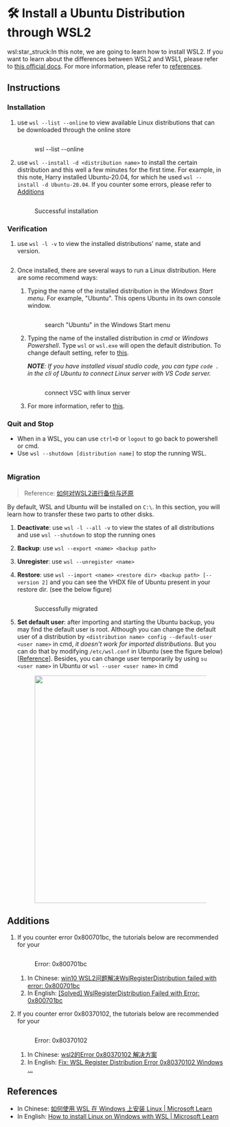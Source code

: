 # 🛠️ Install a Ubuntu Distribution through WSL2

wsl:star\_struck:In this note, we are going to learn how to install WSL2. If you want to learn about the differences between WSL2 and WSL1, please refer to [this official docs](https://learn.microsoft.com/zh-cn/windows/wsl/compare-versions?source=recommendations). For more information, please refer to [references](install-a-ubuntu-distribution-through-wsl2.md#references).

## Instructions

### Installation

1.  use `wsl --list --online` to view available Linux distributions that can be downloaded through the online store

    <figure><img src="../.gitbook/assets/wsl-list.png" alt=""><figcaption><p>wsl --list --online</p></figcaption></figure>
2.  use `wsl --install -d <distribution name>` to install the certain distribution and this well a few minutes for the first time. For example, in this note, Harry installed Ubuntu-20.04, for which he used `wsl --install -d Ubuntu-20.04`. If you counter some errors, please refer to [Additions](install-a-ubuntu-distribution-through-wsl2.md#additions)

    <figure><img src="../.gitbook/assets/install wsl.png" alt=""><figcaption><p>Successful installation</p></figcaption></figure>

### Verification

1.  use `wsl -l -v` to view the installed distributions' name, state and version.

    <figure><img src="../.gitbook/assets/wsl -l -v.png" alt=""><figcaption></figcaption></figure>
2. Once installed, there are several ways to run a Linux distribution. Here are some recommend ways:
   1.  Typing the name of the installed distribution in the _Windows Start menu_. For example, "Ubuntu".  This opens Ubuntu in its own console window.

       <figure><img src="../.gitbook/assets/start menu.png" alt=""><figcaption><p>search "Ubuntu" in the Windows Start menu</p></figcaption></figure>
   2.  Typing the name of the installed distribution in _cmd_ or _Windows Powershell_. Type `wsl` or `wsl.exe` will open the default distribution. To change default setting, refer to [this](https://learn.microsoft.com/zh-cn/windows/wsl/install#check-which-version-of-wsl-you-are-running).



       _**NOTE**: If you have installed visual studio code, you can type `code .` in the cli of Ubuntu to connect Linux server with VS Code server._

       <figure><img src="../.gitbook/assets/vsc.png" alt=""><figcaption><p>connect VSC with linux server</p></figcaption></figure>
   3. For more information, refer to [this](https://learn.microsoft.com/zh-cn/windows/wsl/install#ways-to-run-multiple-linux-distributions-with-wsl).

### Quit and Stop

* When in a WSL, you can use `ctrl+D` or `logout` to go back to powershell or cmd.
* Use `wsl --shutdown [distribution name]` to stop the running WSL.

<figure><img src="../.gitbook/assets/image.png" alt=""><figcaption></figcaption></figure>

### Migration

> Reference: [如何对WSL2进行备份与还原](https://zhuanlan.zhihu.com/p/536686)

By default, WSL and Ubuntu will be installed on `C:\`. In this section, you will learn how to transfer these two parts to other disks.

1. **Deactivate**: use `wsl -l --all -v` to view the states of all distributions and use `wsl --shutdown` to stop the running ones&#x20;
2. **Backup**: use `wsl --export <name> <backup path>`
3. **Unregister**: use `wsl --unregister <name>`
4.  **Restore**: use `wsl --import <name> <restore dir> <backup path> [--version 2]` and you can see the VHDX file of Ubuntu present in your restore dir. (see the below figure)

    <figure><img src="../.gitbook/assets/restore.jpg" alt=""><figcaption><p>Successfully migrated</p></figcaption></figure>
5.  **Set default user**: after importing and starting the Ubuntu backup, you may find the default user is root. Although you can change the default user of a distribution by `<distribution name> config --default-user <user name>` in cmd, _it doesn't work for imported distributions_. But you can do that by modifying `/etc/wsl.conf` in Ubuntu (see the figure below) \[[Reference](https://learn.microsoft.com/zh-cn/windows/wsl/wsl-config#wslconf)]. Besides, you can change user temporarily by using `su <user name>` in Ubuntu or `wsl --user <user name>` in cmd

    <figure><img src="../.gitbook/assets/set default user.png" alt="" width="530"><figcaption></figcaption></figure>

## Additions

1.  If you counter error 0x800701bc, the tutorials below are recommended for your&#x20;

    <figure><img src="../.gitbook/assets/Error 0x800701bc.png" alt=""><figcaption><p>Error: 0x800701bc</p></figcaption></figure>

    1. In Chinese: [win10 WSL2问题解决WslRegisterDistribution failed with error: 0x800701bc](https://blog.csdn.net/qq\_18625805/article/details/109732122)
    2. In English: [\[Solved\] WslRegisterDistribution Failed with Error: 0x800701bc](https://www.partitionwizard.com/partitionmagic/wslregisterdistribution-failed-with-error-0x800701bc.html)
2.  If you counter error 0x80370102, the tutorials below are recommended for your&#x20;

    <figure><img src="../.gitbook/assets/Error 0x80370102.png" alt=""><figcaption><p>Error: 0x80370102</p></figcaption></figure>

    1. In Chinese: [wsl2的Error 0x80370102 解决方案](https://zhuanlan.zhihu.com/p/147233604)
    2. In English: [Fix: WSL Register Distribution Error 0x80370102 Windows ...](https://www.partitionwizard.com/partitionmagic/wslregisterdistribution-failed-with-error-0x80370102.html)

## References

* In Chinese: [如何使用 WSL 在 Windows 上安装 Linux | Microsoft Learn](https://learn.microsoft.com/zh-cn/windows/wsl/install)
* In English: [How to install Linux on Windows with WSL | Microsoft Learn](https://learn.microsoft.com/en-gb/windows/wsl/install)
